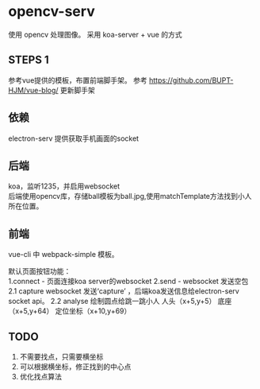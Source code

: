 # opencv-serv 
使用 opencv 处理图像。 采用 koa-server + vue 的方式

## STEPS 1
参考vue提供的模板，布置前端脚手架。
参考 https://github.com/BUPT-HJM/vue-blog/ 更新脚手架

## 依赖

electron-serv 提供获取手机画面的socket

## 后端  
koa，监听1235，并启用websocket  
后端使用opencv库，存储ball模板为ball.jpg,使用matchTemplate方法找到小人所在位置。

## 前端   
vue-cli 中 webpack-simple 模板。  

默认页面按钮功能：  
1.connect - 页面连接koa server的websocket 
2.send - websocket 发送空包
2.1 capture websocket 发送‘capture’ ，后端koa发送信息给electron-serv socket api。
2.2 analyse 绘制圆点给跳一跳小人
    人头（x+5,y+5）
    底座（x+5,y+64）
    定位坐标（x+10,y+69）

## TODO 
1. 不需要找点，只需要横坐标
2. 可以根据横坐标，修正找到的中心点
3. 优化找点算法
